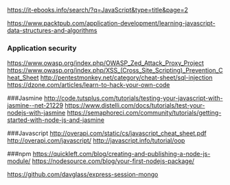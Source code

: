 
https://it-ebooks.info/search/?q=JavaScript&type=title&page=2

https://www.packtpub.com/application-development/learning-javascript-data-structures-and-algorithms

### Application security

https://www.owasp.org/index.php/OWASP_Zed_Attack_Proxy_Project
https://www.owasp.org/index.php/XSS_(Cross_Site_Scripting)_Prevention_Cheat_Sheet
http://pentestmonkey.net/category/cheat-sheet/sql-injection
https://dzone.com/articles/learn-to-hack-your-own-code

###Jasmine
http://code.tutsplus.com/tutorials/testing-your-javascript-with-jasmine--net-21229
https://www.distelli.com/docs/tutorials/test-your-nodejs-with-jasmine
https://semaphoreci.com/community/tutorials/getting-started-with-node-js-and-jasmine


###Javascript
http://overapi.com/static/cs/javascript_cheat_sheet.pdf
http://overapi.com/javascript/
http://javascript.info/tutorial/oop

###npm 
https://quickleft.com/blog/creating-and-publishing-a-node-js-module/
https://nodesource.com/blog/your-first-nodejs-package/

https://github.com/davglass/express-session-mongo
